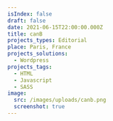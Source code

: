 ```yaml
---
isIndex: false
draft: false
date: 2021-06-15T22:00:00.000Z
title: canB
projects_types: Editorial
place: Paris, France
projects_solutions:
  - Wordpress
projects_tags:
  - HTML
  - Javascript
  - SASS
image:
  src: /images/uploads/canb.png
  screenshot: true
---
```

